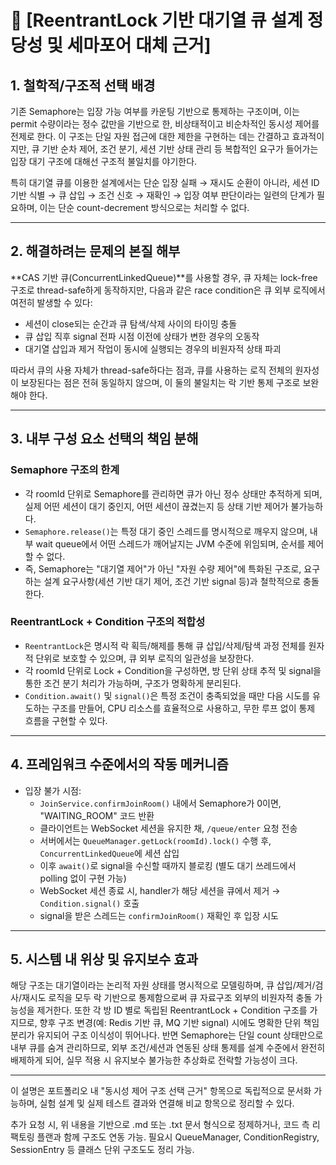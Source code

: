 # 📘 [ReentrantLock 기반 대기열 큐 설계 정당성 및 세마포어 대체 근거]

## 1. 철학적/구조적 선택 배경

기존 Semaphore는 입장 가능 여부를 카운팅 기반으로 통제하는 구조이며, 이는 permit 수량이라는 정수 값만을 기반으로 한, 비상태적이고 비순차적인 동시성 제어를 전제로 한다. 이 구조는 단일 자원 접근에 대한 제한을 구현하는 데는 간결하고 효과적이지만, 큐 기반 순차 제어, 조건 분기, 세션 기반 상태 관리 등 복합적인 요구가 들어가는 입장 대기 구조에 대해선 구조적 불일치를 야기한다.

특히 대기열 큐를 이용한 설계에서는 단순 입장 실패 → 재시도 순환이 아니라, 세션 ID 기반 식별 → 큐 삽입 → 조건 신호 → 재확인 → 입장 여부 판단이라는 일련의 단계가 필요하며, 이는 단순 count-decrement 방식으로는 처리할 수 없다.

---

## 2. 해결하려는 문제의 본질 해부

**CAS 기반 큐(ConcurrentLinkedQueue)**를 사용할 경우, 큐 자체는 lock-free 구조로 thread-safe하게 동작하지만, 다음과 같은 race condition은 큐 외부 로직에서 여전히 발생할 수 있다:

- 세션이 close되는 순간과 큐 탐색/삭제 사이의 타이밍 충돌  
- 큐 삽입 직후 signal 전파 시점 이전에 상태가 변한 경우의 오동작  
- 대기열 삽입과 제거 작업이 동시에 실행되는 경우의 비원자적 상태 파괴  

따라서 큐의 사용 자체가 thread-safe하다는 점과, 큐를 사용하는 로직 전체의 원자성이 보장된다는 점은 전혀 동일하지 않으며, 이 둘의 불일치는 락 기반 통제 구조로 보완해야 한다.

---

## 3. 내부 구성 요소 선택의 책임 분해

### Semaphore 구조의 한계

- 각 roomId 단위로 Semaphore를 관리하면 큐가 아닌 정수 상태만 추적하게 되며, 실제 어떤 세션이 대기 중인지, 어떤 세션이 끊겼는지 등 상태 기반 제어가 불가능하다.
- `Semaphore.release()`는 특정 대기 중인 스레드를 명시적으로 깨우지 않으며, 내부 wait queue에서 어떤 스레드가 깨어날지는 JVM 수준에 위임되며, 순서를 제어할 수 없다.
- 즉, Semaphore는 "대기열 제어"가 아닌 "자원 수량 제어"에 특화된 구조로, 요구하는 설계 요구사항(세션 기반 대기 제어, 조건 기반 signal 등)과 철학적으로 충돌한다.

### ReentrantLock + Condition 구조의 적합성

- `ReentrantLock`은 명시적 락 획득/해제를 통해 큐 삽입/삭제/탐색 과정 전체를 원자적 단위로 보호할 수 있으며, 큐 외부 로직의 일관성을 보장한다.
- 각 roomId 단위로 Lock + Condition을 구성하면, 방 단위 상태 추적 및 signal을 통한 조건 분기 처리가 가능하며, 구조가 명확하게 분리된다.
- `Condition.await()` 및 `signal()`은 특정 조건이 충족되었을 때만 다음 시도를 유도하는 구조를 만들어, CPU 리소스를 효율적으로 사용하고, 무한 루프 없이 통제 흐름을 구현할 수 있다.

---

## 4. 프레임워크 수준에서의 작동 메커니즘

- 입장 불가 시점:  
    - `JoinService.confirmJoinRoom()` 내에서 Semaphore가 0이면, "WAITING_ROOM" 코드 반환  
    - 클라이언트는 WebSocket 세션을 유지한 채, `/queue/enter` 요청 전송  
    - 서버에서는 `QueueManager.getLock(roomId).lock()` 수행 후, `ConcurrentLinkedQueue`에 세션 삽입  
    - 이후 `await()`로 signal을 수신할 때까지 블로킹 (별도 대기 쓰레드에서 polling 없이 구현 가능)  
    - WebSocket 세션 종료 시, handler가 해당 세션을 큐에서 제거 → `Condition.signal()` 호출  
    - signal을 받은 스레드는 `confirmJoinRoom()` 재확인 후 입장 시도  

---

## 5. 시스템 내 위상 및 유지보수 효과

해당 구조는 대기열이라는 논리적 자원 상태를 명시적으로 모델링하며, 큐 삽입/제거/검사/재시도 로직을 모두 락 기반으로 통제함으로써 큐 자료구조 외부의 비원자적 충돌 가능성을 제거한다. 또한 각 방 ID 별로 독립된 ReentrantLock + Condition 구조를 가지므로, 향후 구조 변경(예: Redis 기반 큐, MQ 기반 signal) 시에도 명확한 단위 책임 분리가 유지되어 구조 이식성이 뛰어나다. 반면 Semaphore는 단일 count 상태만으로 내부 큐를 숨겨 관리하므로, 외부 조건/세션과 연동된 상태 통제를 설계 수준에서 완전히 배제하게 되어, 실무 적용 시 유지보수 불가능한 추상화로 전락할 가능성이 크다.

---

이 설명은 포트폴리오 내 "동시성 제어 구조 선택 근거" 항목으로 독립적으로 문서화 가능하며, 실험 설계 및 실제 테스트 결과와 연결해 비교 항목으로 정리할 수 있다.

추가 요청 시, 위 내용을 기반으로 .md 또는 .txt 문서 형식으로 정제하거나, 코드 측 리팩토링 플랜과 함께 구조도 연동 가능. 필요시 QueueManager, ConditionRegistry, SessionEntry 등 클래스 단위 구조도도 정리 가능.
